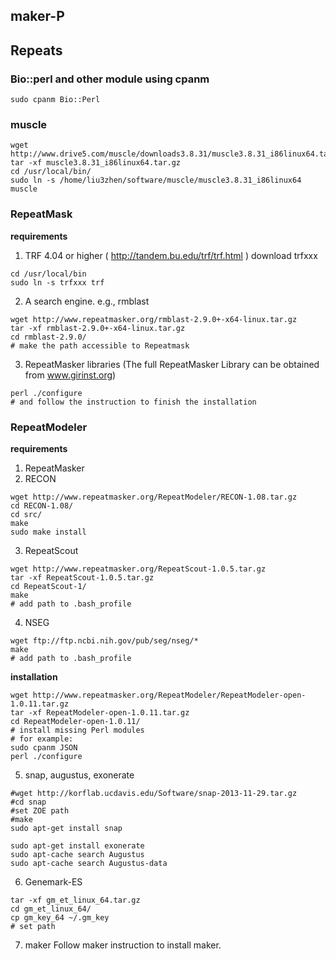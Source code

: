 ## maker-P

## Repeats

### Bio::perl and other module using cpanm
```
sudo cpanm Bio::Perl
```

### muscle
```
wget http://www.drive5.com/muscle/downloads3.8.31/muscle3.8.31_i86linux64.tar.gz
tar -xf muscle3.8.31_i86linux64.tar.gz
cd /usr/local/bin/
sudo ln -s /home/liu3zhen/software/muscle/muscle3.8.31_i86linux64 muscle
```

### RepeatMask
**requirements**
1. TRF 4.04 or higher ( http://tandem.bu.edu/trf/trf.html )
download trfxxx
```
cd /usr/local/bin
sudo ln -s trfxxx trf
```
2. A search engine.  e.g., rmblast
```
wget http://www.repeatmasker.org/rmblast-2.9.0+-x64-linux.tar.gz
tar -xf rmblast-2.9.0+-x64-linux.tar.gz 
cd rmblast-2.9.0/
# make the path accessible to Repeatmask
```

3. RepeatMasker libraries (The full RepeatMasker Library can be obtained from www.girinst.org)
```
perl ./configure
# and follow the instruction to finish the installation
```

### RepeatModeler
**requirements**
1. RepeatMasker
2. RECON
```
wget http://www.repeatmasker.org/RepeatModeler/RECON-1.08.tar.gz
cd RECON-1.08/
cd src/
make
sudo make install
```
3. RepeatScout
```
wget http://www.repeatmasker.org/RepeatScout-1.0.5.tar.gz
tar -xf RepeatScout-1.0.5.tar.gz 
cd RepeatScout-1/
make
# add path to .bash_profile
```
4. NSEG
```
wget ftp://ftp.ncbi.nih.gov/pub/seg/nseg/*
make
# add path to .bash_profile
```

**installation**
```
wget http://www.repeatmasker.org/RepeatModeler/RepeatModeler-open-1.0.11.tar.gz
tar -xf RepeatModeler-open-1.0.11.tar.gz 
cd RepeatModeler-open-1.0.11/
# install missing Perl modules
# for example:
sudo cpanm JSON
perl ./configure 
```
5. snap, augustus, exonerate
```
#wget http://korflab.ucdavis.edu/Software/snap-2013-11-29.tar.gz
#cd snap
#set ZOE path
#make
sudo apt-get install snap

sudo apt-get install exonerate
sudo apt-cache search Augustus
sudo apt-cache search Augustus-data
```

6. Genemark-ES
```
tar -xf gm_et_linux_64.tar.gz 
cd gm_et_linux_64/
cp gm_key_64 ~/.gm_key 
# set path
```

7. maker
Follow maker instruction to install maker.

